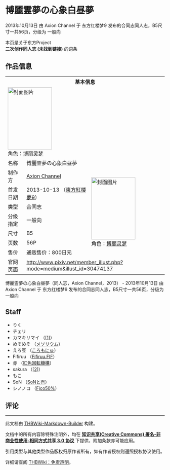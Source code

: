 # 博麗霊夢の心象白昼夢

<!-- source html: G:\repos\THBWiki-Markdown-Builder\THBWikiMarkdown\Temp\main\c\c2\ns0%3A%E5%8D%9A%E9%BA%97%E9%9C%8A%E5%A4%A2%E3%81%AE%E5%BF%83%E8%B1%A1%E7%99%BD%E6%98%BC%E5%A4%A2.html -->

2013年10月13日 由 Axion Channel 于 东方红楼梦9 发布的合同志同人志，B5尺寸一共56页，分级为 一般向

本页是关于东方Project  
 **二次创作同人志 (未找到链接)** 的词条

## 作品信息

<table><tbody><tr><th colspan="3">基本信息</th></tr><tr><td class="cover-artwork-mobile" colspan="2"><a href="./文件-博麗霊夢の心象白昼夢封面.jpg.md" class="image" title="封面图片"><img alt="封面图片" src="https://upload.thwiki.cc/thumb/f/f6/%E5%8D%9A%E9%BA%97%E9%9C%8A%E5%A4%A2%E3%81%AE%E5%BF%83%E8%B1%A1%E7%99%BD%E6%98%BC%E5%A4%A2%E5%B0%81%E9%9D%A2.jpg/139px-%E5%8D%9A%E9%BA%97%E9%9C%8A%E5%A4%A2%E3%81%AE%E5%BF%83%E8%B1%A1%E7%99%BD%E6%98%BC%E5%A4%A2%E5%B0%81%E9%9D%A2.jpg" decoding="async" loading="lazy" width="139" height="196" srcset="https://upload.thwiki.cc/thumb/f/f6/%E5%8D%9A%E9%BA%97%E9%9C%8A%E5%A4%A2%E3%81%AE%E5%BF%83%E8%B1%A1%E7%99%BD%E6%98%BC%E5%A4%A2%E5%B0%81%E9%9D%A2.jpg/208px-%E5%8D%9A%E9%BA%97%E9%9C%8A%E5%A4%A2%E3%81%AE%E5%BF%83%E8%B1%A1%E7%99%BD%E6%98%BC%E5%A4%A2%E5%B0%81%E9%9D%A2.jpg 1.5x, https://upload.thwiki.cc/thumb/f/f6/%E5%8D%9A%E9%BA%97%E9%9C%8A%E5%A4%A2%E3%81%AE%E5%BF%83%E8%B1%A1%E7%99%BD%E6%98%BC%E5%A4%A2%E5%B0%81%E9%9D%A2.jpg/277px-%E5%8D%9A%E9%BA%97%E9%9C%8A%E5%A4%A2%E3%81%AE%E5%BF%83%E8%B1%A1%E7%99%BD%E6%98%BC%E5%A4%A2%E5%B0%81%E9%9D%A2.jpg 2x" data-file-width="708" data-file-height="1000"></a><div class="cover-char">角色：<a href="./博丽灵梦.md" title="博丽灵梦">博丽灵梦</a></div></td>
</tr><tr><td class="label">名称</td><td colspan="2"> 博麗霊夢の心象白昼夢 </td></tr><tr><td class="label">制作方</td><td><a href="./Axion_Channel.md" title="Axion Channel">Axion Channel</a></td><td class="cover-artwork" rowspan="7" style="min-width:196px;"><a href="./文件-博麗霊夢の心象白昼夢封面.jpg.md" class="image" title="封面图片"><img alt="封面图片" src="https://upload.thwiki.cc/thumb/f/f6/%E5%8D%9A%E9%BA%97%E9%9C%8A%E5%A4%A2%E3%81%AE%E5%BF%83%E8%B1%A1%E7%99%BD%E6%98%BC%E5%A4%A2%E5%B0%81%E9%9D%A2.jpg/139px-%E5%8D%9A%E9%BA%97%E9%9C%8A%E5%A4%A2%E3%81%AE%E5%BF%83%E8%B1%A1%E7%99%BD%E6%98%BC%E5%A4%A2%E5%B0%81%E9%9D%A2.jpg" decoding="async" loading="lazy" width="139" height="196" srcset="https://upload.thwiki.cc/thumb/f/f6/%E5%8D%9A%E9%BA%97%E9%9C%8A%E5%A4%A2%E3%81%AE%E5%BF%83%E8%B1%A1%E7%99%BD%E6%98%BC%E5%A4%A2%E5%B0%81%E9%9D%A2.jpg/208px-%E5%8D%9A%E9%BA%97%E9%9C%8A%E5%A4%A2%E3%81%AE%E5%BF%83%E8%B1%A1%E7%99%BD%E6%98%BC%E5%A4%A2%E5%B0%81%E9%9D%A2.jpg 1.5x, https://upload.thwiki.cc/thumb/f/f6/%E5%8D%9A%E9%BA%97%E9%9C%8A%E5%A4%A2%E3%81%AE%E5%BF%83%E8%B1%A1%E7%99%BD%E6%98%BC%E5%A4%A2%E5%B0%81%E9%9D%A2.jpg/277px-%E5%8D%9A%E9%BA%97%E9%9C%8A%E5%A4%A2%E3%81%AE%E5%BF%83%E8%B1%A1%E7%99%BD%E6%98%BC%E5%A4%A2%E5%B0%81%E9%9D%A2.jpg 2x" data-file-width="708" data-file-height="1000"></a><div class="cover-char">角色：<a href="./博丽灵梦.md" title="博丽灵梦">博丽灵梦</a></div></td>
</tr><tr><td class="label">首发日期</td><td>2013-10-13&#160;（<a href="/展会作品列表?e=%E4%B8%9C%E6%96%B9%E7%BA%A2%E6%A5%BC%E6%A2%A6%239">東方紅楼夢9</a>）</td></tr><tr><td class="label">类型</td><td>合同志</td></tr><tr><td class="label">分级指定</td><td>一般向</td></tr><tr><td class="label">尺寸</td><td>B5</td></tr><tr><td class="label">页数</td><td>56P</td></tr><tr><td class="label">售价</td><td>通贩售价：800日元</td></tr>
<tr><td class="label">官网页面</td><td colspan="2"><a rel="nofollow" class="external free" href="http://www.pixiv.net/member_illust.php?mode=medium&amp;illust_id=30474137">http://www.pixiv.net/member_illust.php?mode=medium&amp;illust_id=30474137</a></td></tr></tbody></table>

博麗霊夢の心象白昼夢（同人志，Axion Channel，2013） - 2013年10月13日 由 Axion Channel 于 东方红楼梦9 发布的合同志同人志，B5尺寸一共56页，分级为 一般向

## Staff
- りく
- チェリ
- カマキリマイ （[[1]](http://www.kamakili.com/)）
- めそめそ （[メソリウム](http://mesorium.tumblr.com)）
- えろ豆 （[ころもにゅ](http://saya26.vivian.jp/)）
- Fifiruu （[Fifiruu.FIF](./Fifiruu.FIF.md)）
- 赤 （[紅色回転機構](http://www.pixiv.net/member.php?id=37293)）
- sakura （[[2]](http://Fcherryblossomsbloom.web.fc2.com)）
- もこ
- SoN （[SoNと壱](./SoNと壱.md)）
- シノノコ （[Fjco50%](http://fjco50.moo.jp/)）


## 评论




---

此文档由 [THBWiki-Markdown-Builder](https://github.com/Delsin-Yu/THBWiki-Markdown-Builder) 构建。

文档中的所有内容除特殊注明外，均在 [**知识共享(Creative Commons) 署名-非商业性使用-相同方式共享 3.0 协议**](https://creativecommons.org/licenses/by-sa/3.0/deed.zh-hans) 下提供，附加条款亦可能应用。

引用类型与其他类型作品版权归原作者所有，如有作者授权则遵照授权协议使用。

详细请查阅 [THBWiki：免责声明](https://thbwiki.cc/THBWiki:%E5%85%8D%E8%B4%A3%E5%A3%B0%E6%98%8E)。

